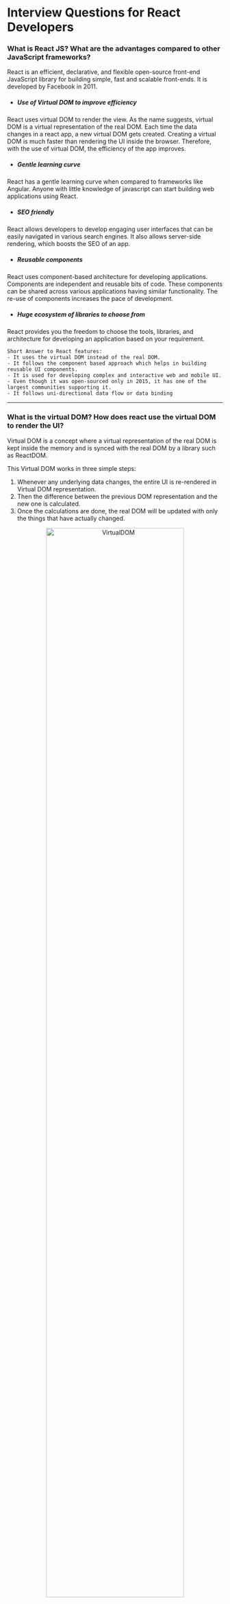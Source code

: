 # Interview Questions for React Developers

### What is React JS? What are the advantages compared to other JavaScript frameworks?
React is an efficient, declarative, and flexible open-source front-end JavaScript library for building simple, fast and scalable front-ends. It is developed by Facebook in 2011.

- ##### Use of Virtual DOM to improve efficiency
React uses virtual DOM to render the view. As the name suggests, virtual DOM is a virtual representation of the real DOM. Each time the data changes in a react app, a new virtual DOM gets created. Creating a virtual DOM is much faster than rendering the UI inside the browser. Therefore, with the use of virtual DOM, the efficiency of the app improves.
- ##### Gentle learning curve
React has a gentle learning curve when compared to frameworks like Angular. Anyone with little knowledge of javascript can start building web applications using React.
- ##### SEO friendly
React allows developers to develop engaging user interfaces that can be easily navigated in various search engines. It also allows server-side rendering, which boosts the SEO of an app.
- ##### Reusable components
React uses component-based architecture for developing applications. Components are independent and reusable bits of code. These components can be shared across various applications having similar functionality. The re-use of components increases the pace of development.
- ##### Huge ecosystem of libraries to choose from
React provides you the freedom to choose the tools, libraries, and architecture for developing an application based on your requirement.

```
Short Answer to React features:
- It uses the virtual DOM instead of the real DOM.
- It follows the component based approach which helps in building reusable UI components.
- It is used for developing complex and interactive web and mobile UI.
- Even though it was open-sourced only in 2015, it has one of the largest communities supporting it.
- It follows uni-directional data flow or data binding
```
---
### What is the virtual DOM? How does react use the virtual DOM to render the UI?
Virtual DOM is a concept where a virtual representation of the real DOM is kept inside the memory and is synced with the real DOM by a library such as ReactDOM.

This Virtual DOM works in three simple steps:

1. Whenever any underlying data changes, the entire UI is re-rendered in Virtual DOM representation.
2. Then the difference between the previous DOM representation and the new one is calculated.
3. Once the calculations are done, the real DOM will be updated with only the things that have actually changed.

<center>
<img src="https://res.cloudinary.com/practicaldev/image/fetch/s--rorQuVGd--/c_limit%2Cf_auto%2Cfl_progressive%2Cq_auto%2Cw_880/https://thepracticaldev.s3.amazonaws.com/i/d5amy5j4ly0ruq1inyet.png" alt="VirtualDOM" width="80%"/>
</center>

### What are React components? What is a state in React?
When it comes to using React, everything boils down to components. In simple words, “Components are the construction blocks of a React application’s UI. These components split up the entire UI into several small, independent, and reusable pieces. Then it renders each of these components independent of each other without affecting the rest of the UI.”

Then again, “States are the heart of React components. States are the source of data and must be kept as simple as possible. Basically, states are the objects which determine components rendering and behavior. They are mutable unlike the props and create dynamic and interactive components. They are accessed via `this.state()`.”

### What are stateless components?
Stateless components are nothing more than pure functions that render DOM-based solely on the properties provided to them. They do not have the authority to change the state.

### What is a JSX?
JSX stands for JavaScript XML.

It allows us to write HTML inside JavaScript and place them in the DOM without using functions like `appendChild( )` or `createElement( )`.

As stated in the official docs of React, JSX provides syntactic sugar for `React.createElement( )` function.

### What do you understand by refs in React?
Refs are a way for you to get a handle back to the component you've created

It makes it possible to store a reference to a particular React element or component returned by the component render() configuration function. 

### When you need refs?
- Managing focus, text selection, or media playback.
- Integrating with third-party DOM libraries.
- Triggering imperative animations.

### What are the different phases of React component’s lifecycle?
There are three different phases of React component’s lifecycle:

> - ???
> - ???
> - ???

### What is the difference between a Container and a Component?
> ???

---
---
<center>🤘🏼🤘🏼🤘🏼🤘🏼🤘🏼🤘🏼🤘🏼🤘🏼🤘🏼🤘🏼</center>
---
---
---
# Interview Challenges for React Developers

### A) Add and Delete Items From the List 
In this challenge, the developer has to create an input field with a button.

When the button is clicked, the text in the input field should be added below in a list. Moreover, whenever any list item is clicked, it should be removed from the list. 

The motive of this challenge is to check how good the developer is with forms, state, and lists. 

### B) Displaying Data Coming From an API
In this coding challenge, you will be provided with an API that will return some data, maybe, an array of objects. You have to display the data in the UI.

The main motive here is to check how and where the API is called by the developer. In React, there are two ways to call APIs.

- Axios
- fetch API

### C) Create a Higher-Order Component to reuse component logic
In this coding challenge, you might be asked to create three different components that have similar component logic. So you have to create a Higher-Order Component that will have the component logic and it will be reused by the other three components. 

For this challenge, you have three components, each containing a button that increments the value in the state by a specific number. Suppose, three components are:

- “ComponentA” where the button increments the value by two.
- “ComponentB” where the button increments the value by twenty.
- “ComponentC” where the button increments the value by two hundred.

### D) Implementing and using Redux 
In this coding challenge, the interviewer wants to check how you implement and use Redux. So, you might be provided with a basic React application with two components - one that will contain the buttons to increment and decrement the global state and another to display the value.

### E) **Share data among components without using props and Redux
In this coding challenge, the interview might give you a React application with multiple nested components like the following.

> A ──► B ─────► C
&nbsp;&nbsp;&nbsp;&nbsp;&nbsp;&nbsp;&nbsp;&nbsp;&nbsp;&nbsp;&nbsp;&nbsp;&nbsp;&nbsp;│
&nbsp;&nbsp;&nbsp;&nbsp;&nbsp;&nbsp;&nbsp;&nbsp;&nbsp;&nbsp;&nbsp;&nbsp;&nbsp;&nbsp;└─────► D

Suppose there is an object in component “A” and it is required in “C” and “D”.